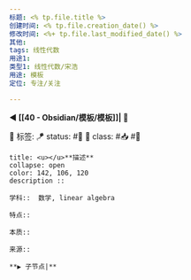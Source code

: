 ```yaml
---
标题: <% tp.file.title %>
创建时间: <% tp.file.creation_date() %>
修改时间: <%+ tp.file.last_modified_date() %>
其他:
tags: 线性代数
用途1: 
类型1: 线性代数/宋浩
用途: 模板
定位: 专注/关注

---
```


**◀️ [[40 - Obsidian/模板/模板]]| 📎** 

🧩 标签:
🪁 status: #🌸  🎏 class: #📥 #📇  

```ad-info
title: <u></u>**描述**
collapse: open
color: 142, 106, 120
description :: 

学科::  数学, linear algebra

特点:: 

本质:: 

来源::

**▶️ 子节点|**

```